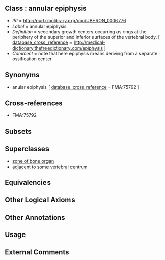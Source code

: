 
## Class : annular epiphysis

 * *IRI* = http://purl.obolibrary.org/obo/UBERON_0006776
 * *Label* = annular epiphysis
 * *Definition* = secondary growth centers occurring as rings at the periphery of the superior and inferior surfaces of the vertebral body. [ [database_cross_reference](../../ef/oboInOwl#hasDbXref.md) = http://medical-dictionary.thefreedictionary.com/epiphysis ]
 * *Comment* = note that here epiphysis means deriving from a separate ossification center

## Synonyms

 * anular epiphysis [ [database_cross_reference](../../ef/oboInOwl#hasDbXref.md) = FMA:75792 ]

## Cross-references

 * FMA:75792

## Subsets


## Superclasses

 * [zone of bone organ](../../UBERON/13/UBERON_0005913.md)
 * [adjacent to](../../RO/20/RO_0002220.md) some [vertebral centrum](../../UBERON/75/UBERON_0001075.md)

## Equivalencies


## Other Logical Axioms


## Other Annotations


## Usage


## External Comments

